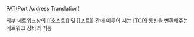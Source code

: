 PAT(Port Address Translation)

외부 네트워크상의 [[호스트]] 및 [[포트]] 간에 이루어 지는 [[TCP]]([[UDP]]) 통신을 변환해주는 네트워크 장비의 기능